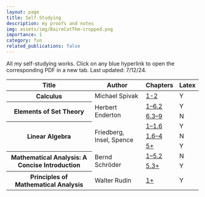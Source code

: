 ```yaml
---
layout: page
title: Self-Studying
description: my proofs and notes
img: assets/img/BaireCatThm-cropped.png
importance: 1
category: fun
related_publications: false
---
```


All my self-studying works. Click on any blue hyperlink to open the corresponding PDF in a new tab. Last updated: 7/12/24.

<table class="table">
  <thead>
    <tr>
      <th scope="col">Title</th>
      <th scope="col">Author</th>
      <th scope="col">Chapters</th>
      <th scope="col">Latex</th>
    </tr>
  </thead>
  <tbody>
    <tr>
      <th scope="row">Calculus</th>
      <td>Michael Spivak</td>
      <td><a href="https://grassglass.github.io/assets/pdf/Self-Study-PDFs/Spivak's-Calculus.pdf" target="_blank">1-2</a></td>
      <td>Y</td>
    </tr>
    <tr>
      <th scope="row" rowspan=2>Elements of Set Theory</th>
      <td rowspan=2>Herbert Enderton</td>
      <td><a href="https://grassglass.github.io/assets/pdf/Self-Study-PDFs/Enderton'sElementsofSetTheory.pdf" target="_blank">1–6.2</a></td>
      <td>Y</td>
    </tr>
    <tr>
      <td><a href="https://grassglass.github.io/assets/pdf/Self-Study-PDFs/Enderton-Handwritten.pdf" target="_blank">6.3–9</a></td>
      <td colspan="2">N</td>
    </tr>
    <tr>
      <th scope="row" rowspan=3>Linear Algebra</th>
      <td rowspan=3>Friedberg, Insel, Spence</td>
      <td><a href="https://grassglass.github.io/assets/pdf/Self-Study-PDFs/Linear-Algebra-By-FIS.pdf" target="_blank">1–1.6</a></td>
      <td>Y</td>
    </tr>
    <tr>
      <td><a href="https://grassglass.github.io/assets/pdf/Self-Study-PDFs/FIS-Handwritten.pdf" target="_blank">1.6–4</a></td>
      <td colspan="2">N</td>
    </tr>
    <tr>
      <td><a href="https://grassglass.github.io/assets/pdf/Self-Study-PDFs/FIS-new.pdf" target="_blank">5+</a></td>
      <td colspan="2">Y</td>
    </tr>
    <tr>
      <th scope="row" rowspan=2>Mathematical Analysis: A Concise Introduction</th>
      <td rowspan=2>Bernd Schröder</td>
      <td><a href="https://grassglass.github.io/assets/pdf/Self-Study-PDFs/Schroder-Handwritten.pdf" target="_blank">1–5.2</a></td>
      <td>N</td>
    </tr>
    <tr>
      <td><a href="https://grassglass.github.io/assets/pdf/Self-Study-PDFs/Schroder.pdf" target="_blank">5.3+</a></td>
      <td colspan="2">Y</td>
    </tr>
    <tr>
      <th scope="row">Principles of Mathematical Analysis</th>
      <td>Walter Rudin</td>
      <td><a href="https://grassglass.github.io/assets/pdf/Self-Study-PDFs/Rudin.pdf" target="_blank">1+</a></td>
      <td>Y</td>
    </tr>
  </tbody>
</table>